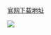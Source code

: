 
[官网下载地址](https://www.canada.ca/content/dam/ircc/migration/ircc/english/pdf/kits/forms/imm5645e.pdf)

![](https://picture-guan.oss-cn-hangzhou.aliyuncs.com/20230313135326.png)